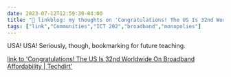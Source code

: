 ---date: 2023-07-12T12:59:39-04:00title: "🔗 linkblog: my thoughts on 'Congratulations! The US Is 32nd Worldwide On Broadband Affordability | Techdirt'"tags: ["link","Communities","ICT 202","broadband","monopolies"]---USA! USA! Seriously, though, bookmarking for future teaching.   [link to 'Congratulations! The US Is 32nd Worldwide On Broadband Affordability | Techdirt'](https://www.techdirt.com/2023/07/12/congratulations-the-us-is-32nd-worldwide-on-broadband-affordability/)